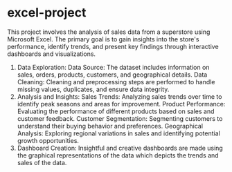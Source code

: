 # excel-project
This project involves the analysis of sales data from a superstore using Microsoft Excel. The primary goal is to gain insights into the store's performance, identify trends, and present key findings through interactive dashboards and visualizations.
1. Data Exploration:
    Data Source: The dataset includes information on sales, orders, products, customers, and geographical details.
    Data Cleaning: Cleaning and preprocessing steps are performed to handle missing values, duplicates, and ensure data integrity.
2. Analysis and Insights:
    Sales Trends: Analyzing sales trends over time to identify peak seasons and areas for improvement.
    Product Performance: Evaluating the performance of different products based on sales and customer feedback.
    Customer Segmentation: Segmenting customers to understand their buying behavior and preferences.
    Geographical Analysis: Exploring regional variations in sales and identifying potential growth opportunities.
3. Dashboard Creation:
    Insightful and creative dashboards are made using the graphical representations of the data which depicts the trends and sales of the data.
   
